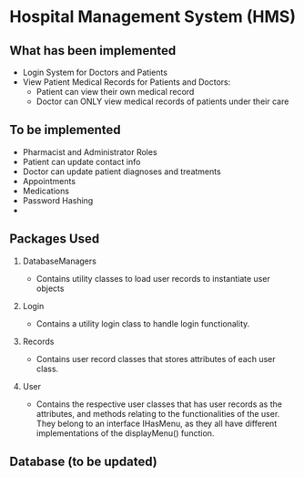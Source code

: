 # Hospital Management System (HMS)

## What has been implemented
* Login System for Doctors and Patients
* View Patient Medical Records for Patients and Doctors:
  * Patient can view their own medical record
  * Doctor can ONLY view medical records of patients under their care

## To be implemented
* Pharmacist and Administrator Roles
* Patient can update contact info
* Doctor can update patient diagnoses and treatments
* Appointments
* Medications
* Password Hashing
*

## Packages Used
1. DatabaseManagers
   * Contains utility classes to load user records to instantiate user objects

2. Login
   * Contains a utility login class to handle login functionality.

3. Records
   * Contains user record classes that stores attributes of each user class.

4. User
   * Contains the respective user classes that has user records as the attributes, and methods relating to the functionalities of the user. They belong to an interface IHasMenu, as they all have different implementations of the displayMenu() function.

## Database (to be updated)
